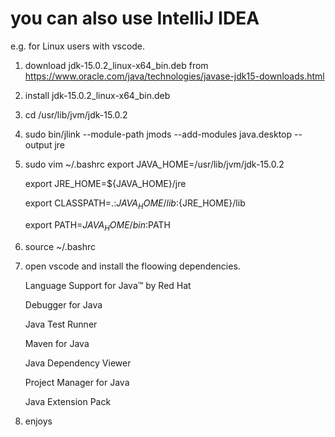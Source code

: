 # you can also use IntelliJ IDEA

e.g. for Linux users with vscode.


1. download  jdk-15.0.2_linux-x64_bin.deb from https://www.oracle.com/java/technologies/javase-jdk15-downloads.html

2. install jdk-15.0.2_linux-x64_bin.deb 

3. cd  /usr/lib/jvm/jdk-15.0.2

4. sudo bin/jlink --module-path jmods --add-modules java.desktop --output jre

5. sudo vim ~/.bashrc
   export JAVA_HOME=/usr/lib/jvm/jdk-15.0.2

   export JRE_HOME=${JAVA_HOME}/jre

   export CLASSPATH=.:${JAVA_HOME}/lib:${JRE_HOME}/lib

   export PATH=${JAVA_HOME}/bin:$PATH

6. source ~/.bashrc

7. open vscode and install the floowing dependencies.

   Language Support for Java™ by Red Hat

   Debugger for Java

   Java Test Runner

   Maven for Java

   Java Dependency Viewer
   
   Project Manager for Java

   Java Extension Pack



8. enjoys